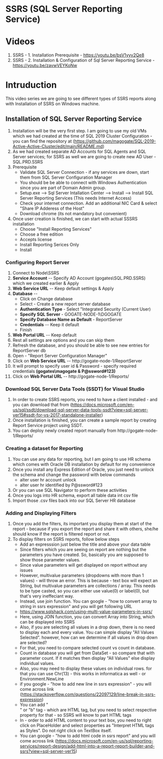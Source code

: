 # SSRS (SQL Server Reporting Service)
# Videos
 1. SSRS - 1. Installation Prerequisite - https://youtu.be/bsV1yyv2Qe8
 2. SSRS - 2. Installation & Configuration of Sql Server Reporting Service - https://youtu.be/zavwVEYKoNw
 
# Intruduction
This video series we are going to see different types of SSRS reports along with Installation of SSRS on Windows machine.
## Installation of SQL Server Reporting Service
 1. Installation will be the very first step. I am going to use my old VMs which we had created at the time of SQL 2019 Cluster Configuration - you can find the repository at (https://github.com/magogate/SQL-2019-Active-Active-Cluster/edit/main/README.md)
 2. As we had created separate AD Accounts for SQL Agents and SQL Server services; for SSRS as well we are going to create new AD User - SQL.PRD.SSRS
 3. Prerequisite
    - Validate SQL Server Connection - if any services are down, start them from SQL Server Configuration Manager
    - You should be be able to connect with Windows Authentication since you are part of Domain Admin group.
    - Setup.exe --> Sql Server Intallation Center --> Install --> Install SQL Server Reporting Services (This needs Internet Access)
    - Check your internet connection. Add an additional NIC Card & select "Share IP Adderess of the Host"
    - Download chrome (its not mandatory but convenient)
 5. Once user creation is finished, we can start with actual SSSRS installation
    - Choose "Install Reporting Services"
    - Choose a free edition
    - Accepts license
    - Install Reporting Serices Only   
    - Install
    
### Configuring Report Server
 1. Connect to Node\SSRS
 2. **Service Account** -- Specify AD Account (gogates\SQL.PRD.SSRS) which we created earlier & Apply
 3. **Web Service URL** -- Keep default settings & Apply
 4. **Database** --
    - Click on Change database
    - Select - Create a new report server database
    - **Authentication Type** - Select "Integrated Security (Current User)
    - **Specify SQL Server** - GOGATE-NODE-1\DGOGATE
    - **Specify Database Name as Default** - ReportServer
    - **Credentials** -- Keep it default
    - Finish
 5. **Web Portal URL** -- Keep default
 6. Rest all settings are options and you can skip them
 7. Refresh the database, and you should be able to see new entries for ReportServer db
 8. Open - "Report Server Configuration Manager"
 9. Click on **Web Service URL** -- http://gogate-node-1/ReportServer
 10. It will prompt to specify user id & Password - specify required credentials **(gogates\magogate & P@ssword#123)**
 11. Click on **Web Portal URL** -- http://gogate-node-1/Reports/
 
### Download SQL Server Data Tools (SSDT) for Visual Studio
 1. In order to create SSRS reports, you need to have a client installed - and you can download that from (https://docs.microsoft.com/en-us/sql/ssdt/download-sql-server-data-tools-ssdt?view=sql-server-ver15#ssdt-for-vs-2017-standalone-installer)
 2. Once installation is finished, you can create a sample report by creating Report Service project using SSDT.
 3. You can deploy newly created report manually from http://gogate-node-1/Reports/
 
### Creating a dataset for Reporting
 1. You can use any data for reporting, but I am going to use HR schema which comes with Oracle DB installation by default for my convenience
 2. Once you install any Express Edition of Oracle, you just need to unlock the schema and change the password with below commands
    - alter user hr account unlock
    - alter user hr identified by P@ssword#123
 3. Or you can use SQL Navigator to perform these activities
 4. Once you logs into HR schema, export all table data int csv file
 5. Import those .csv files back into our SQL Server HR database
 
### Adding and Displaying Filters
 1. Once you add the filters, its important you display them at start of the report - because if you export the report and share it with others, she/he should know if the report is filtered report or not. 
 2. To display filters on SSRS reports, follow below steps
    - Add an expresssion just below the title and above your data table
    - Since filters which you are seeing on report are nothing but the parameters you have created. So, basically you are supposed to show those parameter values.
    - Since value parameters will get displayed on report without any issues
    - However, multivalue parameters (dropdowns with more than 1 values) - will throw an error. This is because - text box will expect an String, but multivalue parameters are collections / array. This needs to be type casted, so you can either use value(0) or label(0), but that's very ineffeciant way.
    - Instead, use join function. You can google - "how to convert array to string in ssrs expression" and you will get following URL
    - https://www.sqlshack.com/using-multi-value-parameters-in-ssrs/
    - Here, using JOIN function, you can convert Array into String, which can be displayed into SSRS
    - Also, if you are selecting all values in a drop down, there is no need to display each and every value. You can simple display "All Values Selected". however, how can we determine if all values in drop down are selected?
    - For that, you need to compare selected count vs count in database.
    - Count in database you will get from DataSet - so compare that with parameter count. If it matches then display "All Values" else display individual values.
    - Also, you may need to display these values on individual rows. for that you can use Chr(13) - this works in informatica as well - or Environment.NewLine
    - if you google - "how to add new line in ssrs expression" - you will come across link (https://stackoverflow.com/questions/22097129/line-break-in-ssrs-expression)
    - You can add "<br>" or "b" tag - which are HTML tag, but you need to select respective property for that - so SSRS will know to part HTML tags
    - In - order to add HTML content to your text box, you need to right click on PlaceHolder and select properties as "Interpret HTML tags as Styles". Do not right click on TextBox itself.
    - You can google - "how to add html code in ssrs report" and you will come across link (https://docs.microsoft.com/en-us/sql/reporting-services/report-design/add-html-into-a-report-report-builder-and-ssrs?view=sql-server-ver15)
 
  
